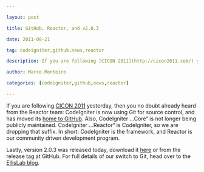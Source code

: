 ---
layout: post
title: GitHub, Reactor, and v2.0.3
date: 2011-08-21
tag: codeigniter,github,news,reactor
description: If you are following [CICON 2011](http://cicon2011.com/) yesterday, then you no doubt already heard from the Reactor team: CodeIgniter is now using Git for source control, and has moved its [home
author: Marco Monteiro
categories: [codeigniter,github,news,reactor]
---

If you are following [CICON 2011](http://cicon2011.com/) yesterday, then you no doubt already heard from the Reactor team: CodeIgniter is now using Git for source control, and has moved its [home to GitHub](https://github.com/EllisLab/CodeIgniter). Also, CodeIgniter ...Core“ is not longer being publicly maintained. CodeIgniter ...Reactor“ is CodeIgniter, so we are dropping that suffix. In short: CodeIgniter is the framework, and Reactor is our community driven development program.

Lastly, version 2.0.3 was released today, download it [here](http://codeigniter.com/download.php) or from the release tag at GitHub.
For full details of our switch to Git, head over to the [EllisLab blog](http://ellislab.com/blog/comments/ellislab_switches_to_git_moves_to_github).